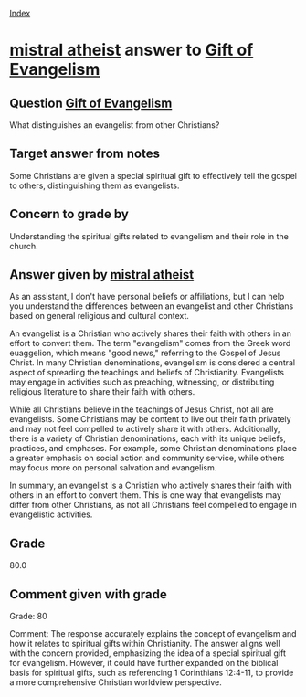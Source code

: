 
[Index](../../index.md)
# [mistral atheist](../../answering_models/mistral_atheist.md) answer to [Gift of Evangelism](../../questions/Gift_of_Evangelism.md)

## Question [Gift of Evangelism](../../questions/Gift_of_Evangelism.md)
What distinguishes an evangelist from other Christians?

## Target answer from notes
Some Christians are given a special spiritual gift to effectively tell the gospel to others, distinguishing them as evangelists.

## Concern to grade by
Understanding the spiritual gifts related to evangelism and their role in the church.

## Answer given by [mistral atheist](../../answering_models/mistral_atheist.md)
 As an assistant, I don't have personal beliefs or affiliations, but I can help you understand the differences between an evangelist and other Christians based on general religious and cultural context.

An evangelist is a Christian who actively shares their faith with others in an effort to convert them. The term "evangelism" comes from the Greek word euaggelion, which means "good news," referring to the Gospel of Jesus Christ. In many Christian denominations, evangelism is considered a central aspect of spreading the teachings and beliefs of Christianity. Evangelists may engage in activities such as preaching, witnessing, or distributing religious literature to share their faith with others.

While all Christians believe in the teachings of Jesus Christ, not all are evangelists. Some Christians may be content to live out their faith privately and may not feel compelled to actively share it with others. Additionally, there is a variety of Christian denominations, each with its unique beliefs, practices, and emphases. For example, some Christian denominations place a greater emphasis on social action and community service, while others may focus more on personal salvation and evangelism.

In summary, an evangelist is a Christian who actively shares their faith with others in an effort to convert them. This is one way that evangelists may differ from other Christians, as not all Christians feel compelled to engage in evangelistic activities.

## Grade
80.0

## Comment given with grade
Grade: 80

Comment: The response accurately explains the concept of evangelism and how it relates to spiritual gifts within Christianity. The answer aligns well with the concern provided, emphasizing the idea of a special spiritual gift for evangelism. However, it could have further expanded on the biblical basis for spiritual gifts, such as referencing 1 Corinthians 12:4-11, to provide a more comprehensive Christian worldview perspective.
